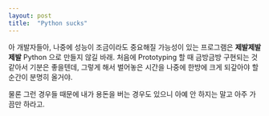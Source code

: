 ```yaml
---
layout: post
title:  "Python sucks"
---
```


아 개발자들아, 나중에 성능이 조금이라도 중요해질 가능성이 있는 프로그램은 **제발제발제발** Python 으로 만들지 않길 바래.
처음에 Prototyping 할 때 금방금방 구현되는 것 같아서 기분은 좋을텐데,
그렇게 해서 벌어놓은 시간을 나중에 한방에 크게 되갚아야 할 순간이 분명히 올거야.

물론 그런 경우들 때문에 내가 용돈을 버는 경우도 있으니 아예 안 하지는 말고 아주 가끔만 하라고.
